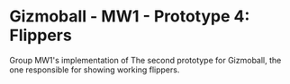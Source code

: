 # Gizmoball - MW1 - Prototype 4: Flippers

Group MW1's implementation of The second prototype for Gizmoball, the one responsible for showing working flippers.